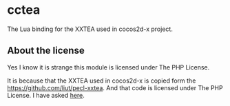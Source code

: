 # cctea

The Lua binding for the XXTEA used in cocos2d-x project.

## About the license

Yes I know it is strange this module is licensed under The PHP License.

It is because that the XXTEA used in cocos2d-x is copied form the https://github.com/liut/pecl-xxtea.
And that code is licensed under The PHP License. I have asked [here](https://github.com/cocos2d/cocos2d-x-3rd-party-libs-bin/issues/197).
